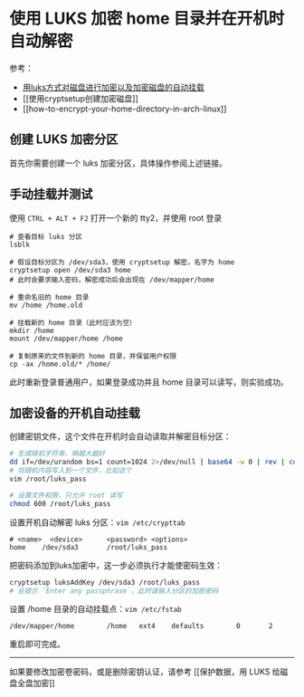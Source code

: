 # 使用 LUKS 加密 home 目录并在开机时自动解密

参考：

- [用luks方式对磁盘进行加密以及加密磁盘的自动挂载](https://www.cnblogs.com/guarderming/p/11957780.html)
- [[使用cryptsetup创建加密磁盘]]
- [[how-to-encrypt-your-home-directory-in-arch-linux]]

## 创建 LUKS 加密分区

首先你需要创建一个 luks 加密分区，具体操作参阅上述链接。

## 手动挂载并测试

使用 `CTRL + ALT + F2` 打开一个新的 tty2，并使用 root 登录

```
# 查看目标 luks 分区
lsblk

# 假设目标分区为 /dev/sda3，使用 cryptsetup 解密，名字为 home
cryptsetup open /dev/sda3 home
# 此时会要求输入密码，解密成功后会出现在 /dev/mapper/home

# 重命名旧的 home 目录
mv /home /home.old

# 挂载新的 home 目录（此时应该为空）
mkdir /home
mount /dev/mapper/home /home

# 复制原来的文件到新的 home 目录，并保留用户权限
cp -ax /home.old/* /home/
```

此时重新登录普通用户，如果登录成功并且 home 目录可以读写，则实验成功。

## 加密设备的开机自动挂载

创建密钥文件，这个文件在开机时会自动读取并解密目标分区：

```sh
# 生成随机字符串，熵越大越好
dd if=/dev/urandom bs=1 count=1024 2>/dev/null | base64 -w 0 | rev | cut -b 2- | rev
# 将随机内容写入到一个文件，比如这个
vim /root/luks_pass

# 设置文件权限，只允许 root 读写
chmod 600 /root/luks_pass
```

设置开机自动解密 luks 分区：`vim /etc/crypttab`

```
# <name>  <device>      <password> <options>
home    /dev/sda3       /root/luks_pass
```

把密码添加到luks加密中，这一步必须执行才能使密码生效：

```sh
cryptsetup luksAddKey /dev/sda3 /root/luks_pass
# 会提示 `Enter any passphrase`，此时请输入分区的加密密码
```

设置 /home 目录的自动挂载点：`vim /etc/fstab`

```
/dev/mapper/home        /home   ext4    defaults        0       2
```

重启即可完成。

---

如果要修改加密卷密码，或是删除密钥认证，请参考 [[保护数据，用 LUKS 给磁盘全盘加密]]